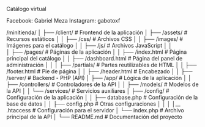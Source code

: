 Catálogo virtual 

Facebook: Gabriel Meza
Instagram: gabotoxf




/minitienda/
│
├── /client/                      # Frontend de la aplicación
│   ├── /assets/                  # Recursos estáticos
│   │   ├── /css/                 # Archivos CSS
│   │   ├── /images/              # Imágenes para el catálogo
│   │   ├── /js/                  # Archivos JavaScript
│   │   
│   ├── /pages/                   # Páginas de la aplicación
│   │   ├── /index.html           # Página principal del catálogo
│   │   ├── /dashboard.html        # Página del panel de administración
│   │
│   ├── /partials/                # Partes reutilizables de HTML
│   │   ├── /footer.html           # Pie de página
│   │   ├── /header.html           # Encabezado
│   │
├── /server/                      # Backend - PHP (API)
│   ├── /app/                     # Lógica de la aplicación
│   │   ├── /controllers/         # Controladores de la API
│   │   ├── /models/              # Modelos de la API
│   │   └── /services/            # Servicios auxiliares
│   ├── /config/                  # Configuración de la aplicación
│   │   ├── database.php          # Configuración de la base de datos
│   │   ├── config.php            # Otras configuraciones
│   │
│   │__ .htaccess                  # Configuración para el servidor
│   └── index.php                 # Archivo principal de la API
│
└── README.md                     # Documentación del proyecto
